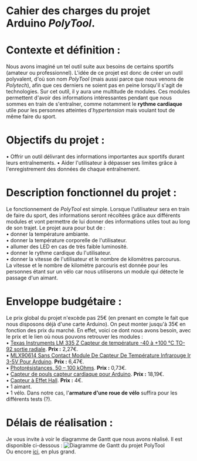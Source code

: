 <h1>Cahier des charges du projet Arduino <em>PolyTool</em>.</h1>


<h1>Contexte et définition :</h1>
Nous avons imaginé un tel outil suite aux besoins de certains sportifs (amateur ou professionnel). L'idée de ce projet est donc de créer un outil polyvalent, d'où son nom <em>PolyTool</em> (mais aussi parce que nous venons de <em>Polytech</em>), afin que ces derniers ne soient pas en peine lorsqu'il s'agit de technologies. Sur cet outil, il y aura une multitude de modules. Ces modules permettent d'avoir des informations intéressantes pendant que nous sommes en train de s'entraîner, comme notamment le <strong>rythme cardiaque</strong> utile pour les personnes atteintes d'<em>hypertension</em> mais voulant tout de même faire du sport.
<h1>Objectifs du projet :</h1>
• Offrir un outil délivrant des informations importantes aux sportifs durant leurs entraînements.
• Aider l'utilisateur à dépasser ses limites grâce à l'enregistrement des données de chaque entraînement. 
<h1>Description fonctionnel du projet :</h1>
Le fonctionnement de <em>PolyTool</em> est simple. Lorsque l'utilisateur sera en train de faire du sport, des informations seront récoltées grâce aux différents modules et vont permettre de lui donner des informations utiles tout au long de son trajet.
Le projet aura pour but de :
<br>
• donner la température ambiante.
<br>
• donner la température corporelle de l'utilisateur.
<br>
• allumer des LED en cas de très faible luminosité.
<br>
• donner le rythme cardique du l'utilisateur.
<br>
• donner la vitesse de l'utilisateur et le nombre de kilomètres parcourus.
<br>
La vitesse et le nombre de kilomètre parcouris est donnée pour les personnes étant sur un vélo car nous utiliserons un module qui détecte le passage d'un aimant.
<h1>Enveloppe budgétaire :</h1>
Le prix global du projet n'excède pas 25€ (en prenant en compte le fait que nous disposons déjà d'une carte Arduino). On peut monter jusqu'à 35€ en fonction des prix du marché.
En effet, voici ce dont nous avons besoin, avec le prix et le lien où nous pouvons retrouver les modules :
<br>
  • <a href="https://www.conrad.fr/p/texas-instruments-lm-335-z-capteur-de-temperature-40-a-100-c-to-92-sortie-radiale-176656">Texas Instruments LM 335 Z Capteur de température -40 à +100 °C TO-92 sortie radiale</a>.
  <strong>Prix :</strong> 2,27€.
<br>
  • <a href="https://www.amazon.fr/MLX90614-Contact-Capteur-Temp%C3%A9rature-Infrarouge/dp/B0752D444T/">MLX90614 Sans Contact Module De Capteur De Température Infrarouge Ir 3-5V Pour Arduino</a>.
  <strong>Prix :</strong> 6,47€.
<br>
  • <a href="https://www.amazon.fr/Sodial-20x-Photorésistances-50-100-kOhms/dp/B00HUHC9D2/">Photorésistances, 50 – 100 kOhms</a>.
  <strong>Prix :</strong> 0,73€.
<br>
  • <a href="https://www.amazon.fr/Capteur-pouls-capteur-cardiaque-Arduino/dp/B01DKET4LS">Capteur de pouls capteur cardiaque pour Arduino</a>.
  <strong>Prix :</strong> 18,19€.
<br>
  • <a href="https://www.amazon.fr/Daorier-magn%C3%A9tique-lin%C3%A9aire-Capteur-Arduino/dp/B06WWHZ4C6/">Capteur à Effet Hall</a>.
  <strong>Prix :</strong> 4€.
<br>
  • 1 aimant.
<br>
  • 1 vélo. Dans notre cas, l'<strong>armature d'une roue de vélo</strong> suffira pour les différents tests (?).
<h1>Délais de réalisation :</h1>
Je vous invite à voir le diagramme de Gantt que nous avons réalisé. Il est disponible ci-dessous :
<img src="https://raw.githubusercontent.com/PolyTool/PolyTool/master/Ressources/Diagramme%20de%20Gantt.png" alt="Diagramme de Gantt du projet PolyTool"/>
<br>
Ou encore <a href="https://raw.githubusercontent.com/PolyTool/PolyTool/master/Ressources/Diagramme%20de%20Gantt.png">ici</a>, en plus grand.
